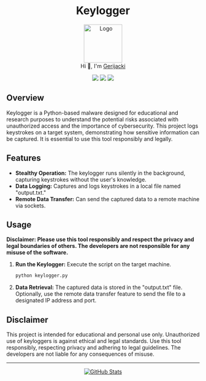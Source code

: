 <h1 align="center">Keylogger</h1>

<p align="center">
  <img src="https://github.com/Gerijacki.png" width="100" alt="Logo"/><br/>
  Hi 👋, I'm <a href="https://github.com/Gerijacki">Gerijacki</a> 
</p>

<p align="center">
  <a href="https://github.com/Gerijacki/Keylogger/stargazers"><img src="https://img.shields.io/github/stars/Gerijacki/Keylogger?colorA=363a4f&colorB=b7bdf8&style=for-the-badge"></a>
  <a href="https://github.com/Gerijacki/Keylogger/issues"><img src="https://img.shields.io/github/issues/Gerijacki/Keylogger?colorA=363a4f&colorB=f5a97f&style=for-the-badge"></a>
  <a href="https://github.com/Gerijacki/Keylogger/contributors"><img src="https://img.shields.io/github/contributors/Gerijacki/Keylogger?colorA=363a4f&colorB=a6da95&style=for-the-badge"></a>
</p>

## Overview

Keylogger is a Python-based malware designed for educational and research purposes to understand the potential risks associated with unauthorized access and the importance of cybersecurity. This project logs keystrokes on a target system, demonstrating how sensitive information can be captured. It is essential to use this tool responsibly and legally.

## Features

- **Stealthy Operation:** The keylogger runs silently in the background, capturing keystrokes without the user's knowledge.
- **Data Logging:** Captures and logs keystrokes in a local file named "output.txt."
- **Remote Data Transfer:** Can send the captured data to a remote machine via sockets.

## Usage

**Disclaimer: Please use this tool responsibly and respect the privacy and legal boundaries of others. The developers are not responsible for any misuse of the software.**

1. **Run the Keylogger:** Execute the script on the target machine.
   
   ```bash
   python keylogger.py
   ```

2. **Data Retrieval:** The captured data is stored in the "output.txt" file. Optionally, use the remote data transfer feature to send the file to a designated IP address and port.

## Disclaimer

This project is intended for educational and personal use only. Unauthorized use of keyloggers is against ethical and legal standards. Use this tool responsibly, respecting privacy and adhering to legal guidelines. The developers are not liable for any consequences of misuse.

---

<p align="center">
  <a href="https://github.com/Gerijacki">
    <img src="https://github-readme-stats.vercel.app/api?username=Gerijacki&show_icons=true&theme=dark&count_private=true" alt="GitHub Stats" />
  </a>
</p>